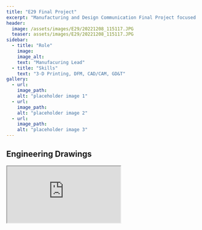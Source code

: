 ```yaml
---
title: "E29 Final Project"
excerpt: "Manufacturing and Design Communication Final Project focused on learning and implementing proper GD&T"
header:
  image: /assets/images/E29/20221208_115117.JPG
  teaser: assets/images/E29/20221208_115117.JPG
sidebar:
  - title: "Role"
    image: 
    image_alt: 
    text: "Manufacuring Lead"
  - title: "Skills"
    text: "3-D Printing, DFM, CAD/CAM, GD&T"
gallery:
  - url:
    image_path: 
    alt: "placeholder image 1"
  - url: 
    image_path: 
    alt: "placeholder image 2"
  - url: 
    image_path: 
    alt: "placeholder image 3"
---
```

## Engineering Drawings

<iframe src = "https://drive.google.com/viewerng/viewer?embedded=true&url=https://ishaangupta04.github.io/assets/documents/E29 Working Drawings Draft.pdf" type="application/pdf">


## Reflection
UNDER CONSTRUCTION